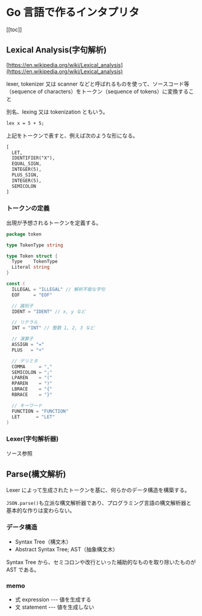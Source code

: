 # Go 言語で作るインタプリタ

[[toc]]

## Lexical Analysis(字句解析)

[https://en.wikipedia.org/wiki/Lexical_analysis](https://en.wikipedia.org/wiki/Lexical_analysis)

lexer, tokenizer 又は scanner などと呼ばれるものを使って、ソースコード等（sequence of characters）をトークン（sequence of tokens）に変換すること

別名、lexing 又は tokenization ともいう。

```txt
lex x = 5 + 5;
```

上記をトークンで表すと、例えば次のような形になる。

```txt
[
  LET,
  IDENTIFIER("X"),
  EQUAL_SIGN,
  INTEGER(5),
  PLUS_SIGN,
  INTEGER(5),
  SEMICOLON
]
```

### トークンの定義

出現が予想されるトークンを定義する。

```go
package token

type TokenType string

type Token struct {
  Type    TokenType
  Literal string
}

const (
  ILLEGAL = "ILLEGAL" // 解析不能な字句
  EOF     = "EOF"

  // 識別子
  IDENT = "IDENT" // x, y など

  // リテラル
  INT = "INT" // 整数 1, 2, 3 など

  // 演算子
  ASSIGN = "="
  PLUS   = "+"

  // デリミタ
  COMMA     = ","
  SEMICOLON = ";"
  LPAREN    = "("
  RPAREN    = ")"
  LBRACE    = "{"
  RBRACE    = "}"

  // キーワード
  FUNCTION = "FUNCTION"
  LET      = "LET"
)
```

### Lexer(字句解析器)

ソース参照

## Parse(構文解析)

Lexer によって生成されたトークンを基に、何らかのデータ構造を構築する。

`JSON.parse()`も立派な構文解析器であり、プログラミング言語の構文解析器と基本的な作りは変わらない。

### データ構造

- Syntax Tree（構文木）
- Abstract Syntax Tree; AST（抽象構文木）

Syntax Tree から、セミコロンや改行といった補助的なものを取り除いたものが AST である。

### memo

- 式 expression --- 値を生成する
- 文 statement --- 値を生成しない
